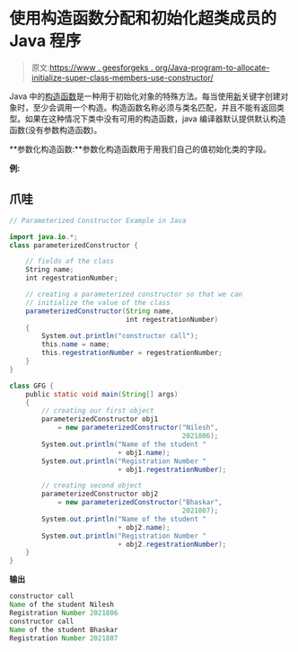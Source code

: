 # 使用构造函数分配和初始化超类成员的 Java 程序

> 原文:[https://www . geesforgeks . org/Java-program-to-allocate-initialize-super-class-members-use-constructor/](https://www.geeksforgeeks.org/java-program-to-allocate-and-initialize-super-class-members-using-constructor/)

Java 中的[构造函数](https://www.geeksforgeeks.org/constructors-in-java/)是一种用于初始化对象的特殊方法。每当使用[新](https://www.geeksforgeeks.org/new-operator-java/)关键字创建对象时，至少会调用一个构造。构造函数名称必须与类名匹配，并且不能有返回类型。如果在这种情况下类中没有可用的构造函数，java 编译器默认提供默认构造函数(没有参数构造函数)。

**参数化构造函数:**参数化构造函数用于用我们自己的值初始化类的字段。

**例:**

## 爪哇

```java
// Parameterized Constructor Example in Java

import java.io.*;
class parameterizedConstructor {

    // fields of the class
    String name;
    int regestrationNumber;

    // creating a parameterized constructor so that we can
    // initialize the value of the class
    parameterizedConstructor(String name,
                             int regestrationNumber)
    {
        System.out.println("constructor call");
        this.name = name;
        this.regestrationNumber = regestrationNumber;
    }
}

class GFG {
    public static void main(String[] args)
    {
        // creating our first object
        parameterizedConstructor obj1
            = new parameterizedConstructor("Nilesh",
                                           2021806);
        System.out.println("Name of the student "
                           + obj1.name);
        System.out.println("Registration Number "
                           + obj1.regestrationNumber);

        // creating second object
        parameterizedConstructor obj2
            = new parameterizedConstructor("Bhaskar",
                                           2021807);
        System.out.println("Name of the student "
                           + obj2.name);
        System.out.println("Registration Number "
                           + obj2.regestrationNumber);
    }
}
```

**输出**

```java
constructor call
Name of the student Nilesh
Registration Number 2021806
constructor call
Name of the student Bhaskar
Registration Number 2021807
```
